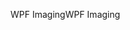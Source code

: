 <span data-ttu-id="f7969-101">WPF Imaging</span><span class="sxs-lookup"><span data-stu-id="f7969-101">WPF Imaging</span></span>
